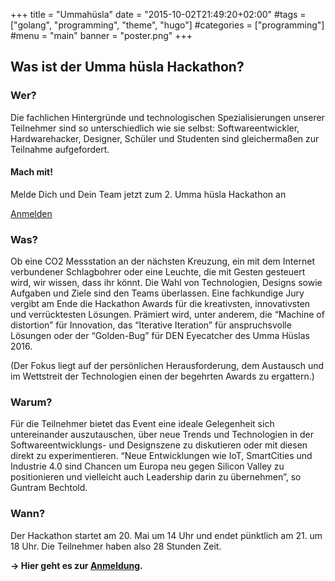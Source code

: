 +++
title = "Ummahüsla"
date = "2015-10-02T21:49:20+02:00"
#tags = ["golang", "programming", "theme", "hugo"]
#categories = ["programming"]
#menu = "main"
banner = "poster.png"
+++

## Was ist der Umma hüsla Hackathon?

### Wer?

Die fachlichen Hintergründe und technologischen Spezialisierungen unserer Teilnehmer sind so unterschiedlich wie sie selbst: Softwareentwickler, Hardwarehacker, Designer, Schüler und Studenten sind gleichermaßen zur Teilnahme aufgefordert.

<div class="card card-block infobox">
	<h4 class="card-title">Mach mit!</h4>
	<p class="card-text">Melde Dich und Dein Team jetzt zum 2. Umma hüsla Hackathon an</p>
	<a href="https://goo.gl/PD7jnY" class="btn btn-primary">Anmelden</a>
</div>

### Was?

Ob eine CO2 Messstation an der nächsten Kreuzung, ein mit dem Internet verbundener Schlagbohrer oder eine Leuchte, die mit Gesten gesteuert wird, wir wissen, dass ihr könnt. Die Wahl von Technologien, Designs sowie Aufgaben und Ziele sind den Teams überlassen. Eine fachkundige Jury vergibt am Ende die Hackathon Awards für die kreativsten, innovativsten und verrücktesten Lösungen. Prämiert wird, unter anderem, die “Machine of distortion” für Innovation, das “Iterative Iteration” für anspruchsvolle Lösungen oder der “Golden-Bug” für DEN Eyecatcher des Umma Hüslas 2016. 

(Der Fokus liegt auf der persönlichen Herausforderung, dem Austausch und im Wettstreit der Technologien einen der begehrten Awards zu ergattern.)

### Warum?

Für die Teilnehmer bietet das Event eine ideale Gelegenheit sich untereinander auszutauschen, über neue Trends und Technologien in der Softwareentwicklungs- und Designszene zu diskutieren oder mit diesen direkt zu experimentieren. “Neue Entwicklungen wie IoT, SmartCities und Industrie 4.0 sind Chancen um Europa neu gegen Silicon Valley zu positionieren und vielleicht auch Leadership darin zu übernehmen”, so Guntram Bechtold.

### Wann?

Der Hackathon startet am 20. Mai um 14 Uhr und endet pünktlich am 21. um 18 Uhr. Die Teilnehmer haben also 28 Stunden Zeit.

**&rarr; Hier geht es zur [Anmeldung](https://goo.gl/PD7jnY).**